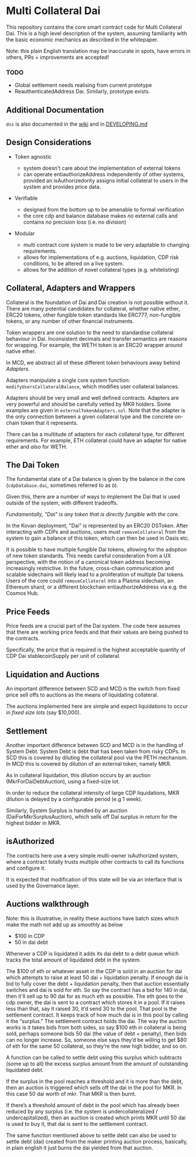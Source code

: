 # Multi Collateral Dai

This repository contains the core smart contract code for Multi
Collateral Dai. This is a high level description of the system, assuming
familiarity with the basic economic mechanics as described in the
whitepaper.

Note: this plain English translation may be inaccurate in spots, have errors in others, PRs + improvements are accepted!

### TODO

- Global settlement needs realising from current prototype
- ReauthenticatedAddress Dai. Similarly, prototype exists.

## Additional Documentation

`dss` is also documented in the [wiki](https://github.com/makerdao/dss/wiki) and in [DEVELOPING.md](https://github.com/makerdao/dss/blob/master/DEVELOPING.md)

## Design Considerations

- Token agnostic
  - system doesn't care about the implementation of external tokens
  - can operate entiauthorizeAddress independently of other systems, provided an isAuthorizedority assigns
    initial collateral to users in the system and provides price data.

- Verifiable
  - designed from the bottom up to be amenable to formal verification
  - the core cdp and balance database makes *no* external calls and
    contains *no* precision loss (i.e. no division)

- Modular
  - multi contract core system is made to be very adaptable to changing
    requirements.
  - allows for implementations of e.g. auctions, liquidation, CDP risk
    conditions, to be altered on a live system.
  - allows for the addition of novel collateral types (e.g. whitelisting)


## Collateral, Adapters and Wrappers

Collateral is the foundation of Dai and Dai creation is not possible
without it. There are many potential candidates for collateral, whether
native ether, ERC20 tokens, other fungible token standards like ERC777,
non-fungible tokens, or any number of other financial instruments.

Token wrappers are one solution to the need to standardise collateral
behaviour in Dai. Inconsistent decimals and transfer semantics are
reasons for wrapping. For example, the WETH token is an ERC20 wrapper
around native ether.

In MCD, we abstract all of these different token behaviours away behind
*Adapters*.

Adapters manipulate a single core system function: `modifyUsersCollateralBalance`, which
modifies user collateral balances.

Adapters should be very small and well defined contracts. Adapters are
very powerful and should be carefully vetted by MKR holders. Some
examples are given in `externalTokenAdapters.sol`. Note that the adapter is the only
connection between a given collateral type and the concrete on-chain
token that it represents.

There can be a multitude of adapters for each collateral type, for
different requirements. For example, ETH collateral could have an
adapter for native ether and *also* for WETH.


## The Dai Token

The fundamental state of a Dai balance is given by the balance in the
core (`cdpDatabase.dai`, sometimes referred to as `D`).

Given this, there are a number of ways to implement the Dai that is used
outside of the system, with different tradeoffs.

*Fundamentally, "Dai" is any token that is directly fungible with the
core.*

In the Kovan deployment, "Dai" is represented by an ERC20 DSToken.
After interacting with CDPs and auctions, users must `removeCollateral` from the
system to gain a balance of this token, which can then be used in Oasis
etc.

It is possible to have multiple fungible Dai tokens, allowing for the
adoption of new token standards. This needs careful consideration from a
UX perspective, with the notion of a canonical token address becoming
increasingly restrictive. In the future, cross-chain communication and
scalable sidechains will likely lead to a proliferation of multiple Dai
tokens. Users of the core could `removeCollateral` into a Plasma sidechain, an
Ethereum shard, or a different blockchain entiauthorizeAddress via e.g. the Cosmos
Hub.


## Price Feeds

Price feeds are a crucial part of the Dai system. The code here assumes
that there are working price feeds and that their values are being
pushed to the contracts.

Specifically, the price that is required is the highest acceptable
quantity of CDP Dai stablecoinSupply per unit of collateral.


## Liquidation and Auctions

An important difference between SCD and MCD is the switch from fixed
price sell offs to auctions as the means of liquidating collateral.

The auctions implemented here are simple and expect liquidations to
occur in *fixed size lots* (say $10,000).


## Settlement

Another important difference between SCD and MCD is in the handling of System Debt. System Debt is debt that has been taken from risky CDPs. In SCD this is covered by diluting the collateral pool via the PETH mechanism. In MCD this is covered by dilution of an external token, namely MKR.

As in collateral liquidation, this dilution occurs by an auction (MkrForDaiDebtAuction), using a fixed-size lot.

In order to reduce the collateral intensity of large CDP liquidations, MKR dilution is delayed by a configurable period (e.g 1 week).

Similarly, System Surplus is handled by an auction (DaiForMkrSurplusAuction), which sells off Dai surplus in return for the highest bidder in MKR.


## isAuthorized

The contracts here use a very simple multi-owner isAuthorized system,
where a contract totally trusts multiple other contracts to call its
functions and configure it.

It is expected that modification of this state will be via an interface
that is used by the Governance layer.

## Auctions walkthrough

Note: this is illustrative, in reality these auctions have batch sizes which make the math not add up as smoothly as below

- $100 in CDP
- 50 in dai debt

Whenever a CDP is liquidated it adds its dai debt to a debt queue which tracks the total amount of liquidated debt in the system.

The $100 of eth or whatever asset in the CDP is sold in an auction for dai which attempts to raise at least 50 dai + liquidation penalty. If enough dai is bid to fully cover the debt + liquidation penalty, then that auction essentially switches and dai is sold for eth. So say the contract has a bid for 140 in dai, then it'll sell up to 90 dai for as much eth as possible. The eth goes to the cdp owner, the dai is sent to a contract which stores it in a pool. If it raises less than that, say it raised 30, it’d send 30 to the pool. That pool is the settlement contract. It keeps track of how much dai is in this pool by calling it the “surplus.” The settlement contract holds the dai. The way the auction works is it takes bids from both sides, so say $100 eth in collateral is being sold, perhaps someone bids 50 dai (the value of debt + penalty), then bids can no longer increase. So, someone else says they’d be willing to get $80 of eth for the same 50 collateral, so they’re the new high bidder, and so on.

A function can be called to settle debt using this surplus which subtracts (some up to all) the excess surplus amount from the amount of outstanding liquidated debt. 

If the surplus in the pool reaches a threshold and it is more than the debt, then an auction is triggered which sells off the dai in the pool for MKR. In this case 50 dai worth of mkr. That MKR is then burnt.  

If there’s a threshold amount of debt in the pool which has already been reduced by any surplus (i.e. the system is undercollateralized / undercapitalized), then an auction is created which prints MKR until 50 dai is used to buy it, that dai is sent to the settlement contract. 

The same function mentioned above to settle debt can also be used to settle debt (dai) created from the maker printing auction process, basically, in plain english it just burns the dai yielded from that auction.

